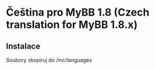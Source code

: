 # Čeština pro MyBB 1.8 (Czech translation for MyBB 1.8.x)

## Instalace
Soubory zkopíruj do /inc/languages
